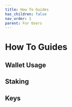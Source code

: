 ```yaml
---
title: How To Guides
has_children: false
nav_order: 1
parent: For Users
---
```


# How To Guides

## Wallet Usage

## Staking

## Keys
